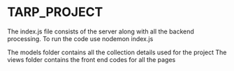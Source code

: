 # TARP_PROJECT
 
The index.js file consists of the server along with all the backend processing.
To run the code use nodemon index.js

The models folder contains all the collection details used for the project
The views folder contains the front end codes for all the pages
